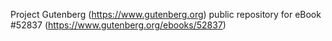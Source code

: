 Project Gutenberg (https://www.gutenberg.org) public repository for
eBook #52837 (https://www.gutenberg.org/ebooks/52837)
